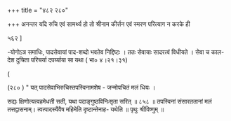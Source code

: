 +++
title = "४८२ २८०"

+++
अनन्तर यदि रुचि एवं सामर्थ्य हो तो श्रीनाम कीर्त्तन एवं स्मरण परित्याग न करके ही 

५६२ ] 

-योगोऽत्र समाधिः, पादसेवायां पाद-शब्दो भवतेव निद्दिष्टः । ततः सेवायाः सादरत्वं विधीयते । सेवा च काल- देश दुचिता परिचर्या दपर्य्याया सा यथा ( भा० ४।२१।३१) 

( 

(२८० ) " यत् पादसेवाभिरुचिस्तपस्विनामशेष - जन्मोपचितं मलं धियः । 

सद्यः क्षिणोत्यत्वहमेधती सती, यथा पदाङ्गुष्ठविनिःसृता सरित् ॥ ८५८ ॥ तपस्विनां संसारततानां मलं तत्तद्वासनाम्। त्वत्पादस्यैवैष महिमेति दृष्टान्तेनाह- यथेति ॥ पृथुः श्रीविष्णुम् ॥ 
